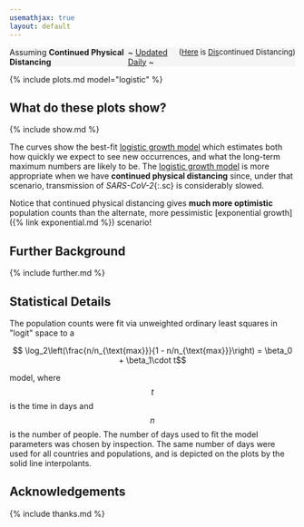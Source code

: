 ```yaml
---
usemathjax: true
layout: default
---
```


<p><div style="display: flex; justify-content: space-between; background-color: whitesmoke;">
  <div>Assuming <b>Continued Physical Distancing</b></div>
  <div>~&nbsp;<span style="text-decoration: underline;">Updated Daily</span>&nbsp;~</div>
  <div><span style="float: right; font-size: small;">(<a href="exponential.html">Here</a>&nbsp;is&nbsp;<ins>Dis</ins>continued&nbsp;Distancing)</span></div>
</div></p>

{% include plots.md model="logistic" %}

## What do these plots show?

{% include show.md %}

The curves show the best-fit [logistic growth model](https://youtu.be/Kas0tIxDvrg) which estimates both how quickly we expect to see new occurrences, and what the long-term maximum numbers are likely to be. The [logistic growth model](https://youtu.be/Kas0tIxDvrg) is more appropriate when we have **continued physical distancing** since, under that scenario, transmission of *SARS-CoV-2*{:.sc} is considerably slowed.

Notice that continued physical distancing gives **much more optimistic** population counts than the alternate, more pessimistic [exponential growth]({% link exponential.md %}) scenario!

## Further Background

{% include further.md %}

## Statistical Details

The population counts were fit via unweighted ordinary least squares in "logit" space to a

$$ \log_2\left(\frac{n/n_{\text{max}}}{1 - n/n_{\text{max}}}\right) = \beta_0 + \beta_1\cdot t$$

model, where $$t$$ is the time in days and $$n$$ is the number of people. The number of days used to fit the model parameters was chosen by inspection. The same number of days were used for all countries and populations, and is depicted on the plots by the solid line interpolants.

## Acknowledgements

{% include thanks.md %}
